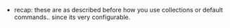 - recap: these are as described before how you use collections or default commands.. since its very configurable.

